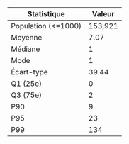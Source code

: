 | Statistique | Valeur |
| --- | --- |
| Population (<=1000) | 153,921 |
| Moyenne | 7.07 |
| Médiane | 1 |
| Mode | 1 |
| Écart-type | 39.44 |
| Q1 (25e) | 0 |
| Q3 (75e) | 2 |
| P90 | 9 |
| P95 | 23 |
| P99 | 134 |
